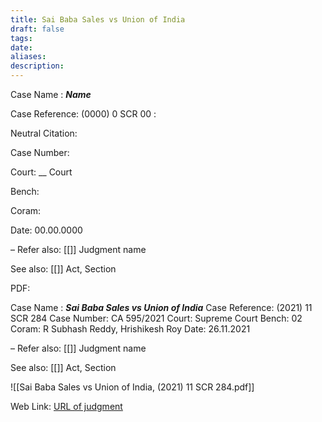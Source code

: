 ```yaml
---
title: Sai Baba Sales vs Union of India
draft: false
tags: 
date: 
aliases: 
description:
---
```

Case Name : ***Name***

Case Reference: (0000) 0 SCR 00 :  

Neutral Citation:

Case Number: 

Court: __ Court

Bench: 

Coram:

Date: 00.00.0000

–
Refer also:
[[]]
Judgment name

See also:
[[]] 
Act, Section

PDF:


Case Name : ***Sai Baba Sales vs Union of India***
Case Reference: (2021) 11 SCR 284
Case Number: CA 595/2021
Court: Supreme Court
Bench: 02
Coram: R Subhash Reddy, Hrishikesh Roy
Date: 26.11.2021


–
Refer also:
[[]]
Judgment name

See also:
[[]] 
Act, Section

![[Sai Baba Sales vs Union of India, (2021) 11 SCR 284.pdf]]

Web Link: <a href="/All judgments/to be filled.pdf" target="_blank">URL of judgment</a>